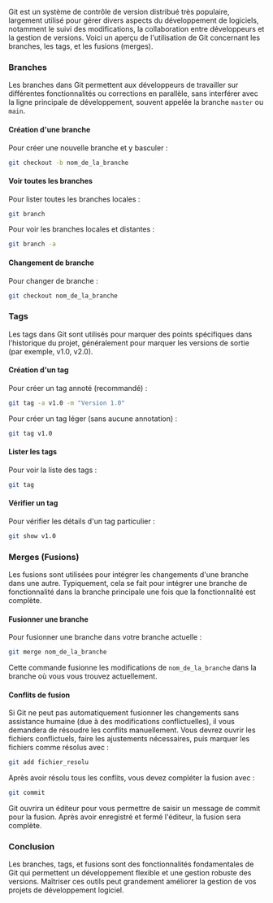 Git est un système de contrôle de version distribué très populaire, largement utilisé pour gérer divers aspects du développement de logiciels, notamment le suivi des modifications, la collaboration entre développeurs et la gestion de versions. Voici un aperçu de l'utilisation de Git concernant les branches, les tags, et les fusions (merges).

### Branches

Les branches dans Git permettent aux développeurs de travailler sur différentes fonctionnalités ou corrections en parallèle, sans interférer avec la ligne principale de développement, souvent appelée la branche `master` ou `main`.

#### Création d'une branche
Pour créer une nouvelle branche et y basculer :

```bash
git checkout -b nom_de_la_branche
```

#### Voir toutes les branches
Pour lister toutes les branches locales :

```bash
git branch
```

Pour voir les branches locales et distantes :

```bash
git branch -a
```

#### Changement de branche
Pour changer de branche :

```bash
git checkout nom_de_la_branche
```

### Tags

Les tags dans Git sont utilisés pour marquer des points spécifiques dans l'historique du projet, généralement pour marquer les versions de sortie (par exemple, v1.0, v2.0).

#### Création d'un tag
Pour créer un tag annoté (recommandé) :

```bash
git tag -a v1.0 -m "Version 1.0"
```

Pour créer un tag léger (sans aucune annotation) :

```bash
git tag v1.0
```

#### Lister les tags
Pour voir la liste des tags :

```bash
git tag
```

#### Vérifier un tag
Pour vérifier les détails d'un tag particulier :

```bash
git show v1.0
```

### Merges (Fusions)

Les fusions sont utilisées pour intégrer les changements d'une branche dans une autre. Typiquement, cela se fait pour intégrer une branche de fonctionnalité dans la branche principale une fois que la fonctionnalité est complète.

#### Fusionner une branche
Pour fusionner une branche dans votre branche actuelle :

```bash
git merge nom_de_la_branche
```

Cette commande fusionne les modifications de `nom_de_la_branche` dans la branche où vous vous trouvez actuellement.

#### Conflits de fusion
Si Git ne peut pas automatiquement fusionner les changements sans assistance humaine (due à des modifications conflictuelles), il vous demandera de résoudre les conflits manuellement. Vous devrez ouvrir les fichiers conflictuels, faire les ajustements nécessaires, puis marquer les fichiers comme résolus avec :

```bash
git add fichier_resolu
```

Après avoir résolu tous les conflits, vous devez compléter la fusion avec :

```bash
git commit
```

Git ouvrira un éditeur pour vous permettre de saisir un message de commit pour la fusion. Après avoir enregistré et fermé l'éditeur, la fusion sera complète.

### Conclusion

Les branches, tags, et fusions sont des fonctionnalités fondamentales de Git qui permettent un développement flexible et une gestion robuste des versions. Maîtriser ces outils peut grandement améliorer la gestion de vos projets de développement logiciel.